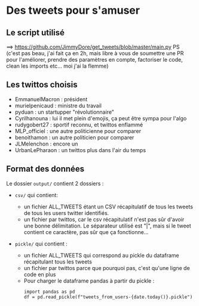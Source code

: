 # Des tweets pour s'amuser

## Le script utilisé
==> https://github.com/JimmyDore/get_tweets/blob/master/main.py
PS (c'est pas beau, j'ai fait ça en 2h, mais libre à vous de soumettre une PR pour l'améliorer, prendre des paramètres en compte, factoriser le code, clean les imports etc... moi j'ai la flemme)


## Les twittos choisis
- EmmanuelMacron : président 
- murielpenicaud : ministre du travail 
- pyduan : un startupper "révolutionnaire"
- Cyrilhanouna : lui il met plein d'emojis, ça peut être sympa pour l'algo
- rudygobert27 : sportif reconnu, et twittos enflammé
- MLP_officiel : une autre politicienne pour comparer
- benoithamon : un autre politicien pour comparer
- JLMelenchon : encore un 
- UrbanLePharaon : un twittos plus dans l'air du temps 

## Format des données
Le dossier `output/` contient 2 dossiers : 
- `csv/` qui contient:
  - un fichier ALL_TWEETS étant un CSV récapitulatif de tous les tweets de tous les users twitter identifiés.
  - un fichier par twittos, car le csv récapitulatif n'est pas sûr d'avoir une bonne délimitation. Le séparateur utilisé est "|", mais si le tweet contient ce caractère, pas sûr que ça fonctionne...
    
- `pickle/` qui contient :
    - un fichier ALL_TWEETS qui correspond au pickle du dataframe récapitulant tous les tweets
    - un fichier par twittos parce que pourquoi pas, c'est qu'une ligne de code en plus
    - Pour charger le dataframe pandas à partir du pickle : 
        ```
        import pandas as pd
        df = pd.read_pickle(f"tweets_from_users-{date.today()}.pickle")
        ```